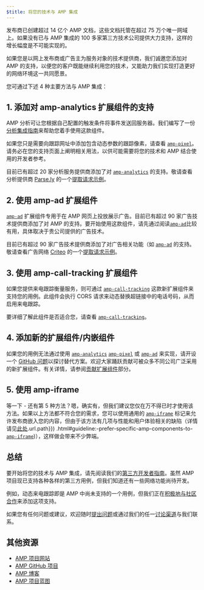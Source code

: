 ```yaml
---
$title: 将您的技术与 AMP 集成
---
```


发布商已创建超过 14 亿个 AMP 文档，这些文档托管在超过 75 万个唯一网域上。如果没有已与 AMP 集成的 100 多家第三方技术公司提供大力支持，这样的增长幅度是不可能实现的。

如果您是以网上发布商或广告主为服务对象的技术提供商，我们诚邀您添加对 AMP 的支持，以便您的客户既能继续利用您的技术，又能助力我们实现打造更好的网络环境这一共同愿景。

您可通过下述 4 种主要方法与 AMP 集成：

## 1. 添加对 amp-analytics 扩展组件的支持

AMP 分析可让您根据自己配置的触发条件将事件发送回服务器。我们编写了一份[分析集成指南](../../../guides-and-tutorials/optimize-measure/configure-analytics/index.md)来帮助您着手使用这款组件。

如果您只是需要向跟踪网址中添加包含动态参数的跟踪像素，请查看 [`amp-pixel`](../../../components/reference/amp-pixel.md)。请务必在您的支持页面上阐明相关用法，以供可能需要将您的技术和 AMP 结合使用的开发者参考。

目前已有超过 20 家分析服务提供商添加了对 [`amp-analytics`](../../../components/reference/amp-analytics.md) 的支持。敬请查看分析提供商 [Parse.ly](https://www.parsely.com/help/integration/google-amp/) 的一个[提取请求示例](https://github.com/ampproject/amphtml/pull/1595)。

## 2. 使用 amp-ad 扩展组件

[`amp-ad`](../../../components/reference/amp-ad.md) 扩展组件专用于在 AMP 网页上投放展示广告。目前已有超过 90 家广告技术提供商添加了对 AMP 的支持。要开始使用这款组件，请先通过阅读[`amp-ad`](../../../components/reference/amp-ad.md)比较有用，具体取决于贵公司提供的广告技术。

目前已有超过 90 家广告技术提供商添加了对广告相关功能（如 [`amp-ad`](../../../components/reference/amp-ad.md) 的支持。敬请查看广告网络 [Criteo](https://github.com/ampproject/amphtml/blob/master/ads/criteo.md) 的一个[提取请求示例](https://github.com/ampproject/amphtml/pull/2299)。

## 3. 使用 amp-call-tracking 扩展组件

如果您提供来电跟踪衡量服务，则可通过 [`amp-call-tracking`](../../../components/reference/amp-call-tracking.md) 这款新扩展组件来支持您的用例。此组件会执行 CORS 请求来动态替换超链接中的电话号码，从而启用来电跟踪。

要详细了解此组件是否适合您，请查看 [`amp-call-tracking`](../../../components/reference/amp-call-tracking.md)。

## 4. 添加新的扩展组件/内嵌组件

如果您的用例无法通过使用 [`amp-analytics`](../../../components/reference/amp-analytics.md) [`amp-pixel`](../../../components/reference/amp-pixel.md) 或 [`amp-ad`](../../../components/reference/amp-ad.md) 来实现，请开设一个 [GitHub 问题](https://github.com/ampproject/amphtml/issues/new)以探讨替代方案。欢迎大家踊跃贡献可被众多不同公司广泛采用的新扩展组件。有关详情，请参阅[贡献扩展组件](https://github.com/ampproject/amphtml/blob/master/CONTRIBUTING.md#contributing-extended-components)部分。

## 5. 使用 amp-iframe

等一下 - 还有第 5 种方法？嗯，确实有，但我们建议您仅在万不得已时才使用该方法。如果以上方法都不符合您的需求，您可以使用通用的 [`amp-iframe`](../../../components/reference/amp-iframe.md) 标记来允许发布商嵌入您的内容，但由于该方法有几项与性能和用户体验相关的缺陷（详情请见[此处](../../../components/reference/amp-iframe.md).url.path}}) .html#guideline:-prefer-specific-amp-components-to-[`amp-iframe`](../../../components/reference/amp-iframe.md))），这样做会带来不少弊端。

## 总结

要开始将您的技术与 AMP 集成，请先阅读我们的[第三方开发者指南](https://github.com/ampproject/amphtml/blob/master/3p/README.md)。虽然 AMP 项目现已支持各种各样的第三方用例，但我们知道还有一些网络功能尚待开发。

例如，动态来电跟踪即是 AMP 中尚未支持的一个用例，但我们正在[积极地与社区合作](https://github.com/ampproject/amphtml/issues/5276)来添加这项支持。

如果您有任何问题或建议，欢迎随时[提出问题](https://github.com/ampproject/amphtml/blob/master/CONTRIBUTING.md#filing-issues)或通过我们的任一[讨论渠道](https://github.com/ampproject/amphtml/blob/master/CONTRIBUTING.md#discussion-channels)与我们联系。

## 其他资源

- [AMP 项目网站](https://amp.dev/)
- [AMP GitHub 项目](https://github.com/ampproject/amphtml)
- [AMP 博客](https://blog.amp.dev/)
- [AMP 项目蓝图](/content/amp-dev/community/roadmap.html)
